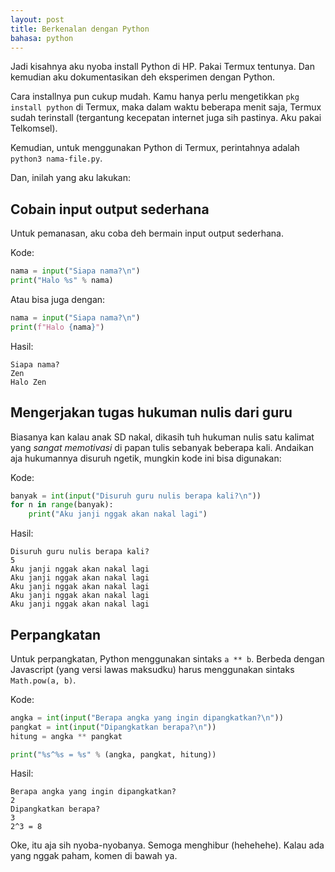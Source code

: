 ```yaml
---
layout: post
title: Berkenalan dengan Python
bahasa: python
---
```


Jadi kisahnya aku nyoba install Python di HP. Pakai Termux tentunya. Dan kemudian aku dokumentasikan deh eksperimen dengan Python.

Cara installnya pun cukup mudah. Kamu hanya perlu mengetikkan `pkg install python` di Termux, maka dalam waktu beberapa menit saja, Termux sudah terinstall (tergantung kecepatan internet juga sih pastinya. Aku pakai Telkomsel).

Kemudian, untuk menggunakan Python di Termux, perintahnya adalah `python3 nama-file.py`.

Dan, inilah yang aku lakukan:

## Cobain input output sederhana

Untuk pemanasan, aku coba deh bermain input output sederhana.

Kode:

```python
nama = input("Siapa nama?\n")
print("Halo %s" % nama)
```

Atau bisa juga dengan:

```python
nama = input("Siapa nama?\n")
print(f"Halo {nama}")
```

Hasil:

```
Siapa nama?
Zen
Halo Zen
```

## Mengerjakan tugas hukuman nulis dari guru

Biasanya kan kalau anak SD nakal, dikasih tuh hukuman nulis satu kalimat yang _sangat memotivasi_ di papan tulis sebanyak beberapa kali. Andaikan aja hukumannya disuruh ngetik, mungkin kode ini bisa digunakan:

Kode:

```python
banyak = int(input("Disuruh guru nulis berapa kali?\n"))
for n in range(banyak):
    print("Aku janji nggak akan nakal lagi")
```

Hasil:

```
Disuruh guru nulis berapa kali?
5                                                     
Aku janji nggak akan nakal lagi
Aku janji nggak akan nakal lagi
Aku janji nggak akan nakal lagi
Aku janji nggak akan nakal lagi
Aku janji nggak akan nakal lagi
```

## Perpangkatan

Untuk perpangkatan, Python menggunakan sintaks `a ** b`. Berbeda dengan Javascript (yang versi lawas maksudku) harus menggunakan sintaks `Math.pow(a, b)`.

Kode:

```python
angka = int(input("Berapa angka yang ingin dipangkatkan?\n"))
pangkat = int(input("Dipangkatkan berapa?\n"))
hitung = angka ** pangkat

print("%s^%s = %s" % (angka, pangkat, hitung))
```

Hasil:

```
Berapa angka yang ingin dipangkatkan?
2
Dipangkatkan berapa?
3
2^3 = 8
```

Oke, itu aja sih nyoba-nyobanya. Semoga menghibur (hehehehe). Kalau ada yang nggak paham, komen di bawah ya.